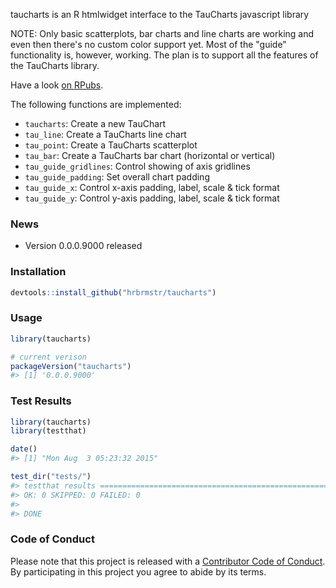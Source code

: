 <!-- README.md is generated from README.Rmd. Please edit that file -->
taucharts is an R htmlwidget interface to the TauCharts javascript library

NOTE: Only basic scatterplots, bar charts and line charts are working and even then there's no custom color support yet. Most of the "guide" functionality is, however, working. The plan is to support all the features of the TauCharts library.

Have a look [on RPubs](http://rpubs.com/hrbrmstr/taucharts).

The following functions are implemented:

-   `taucharts`: Create a new TauChart
-   `tau_line`: Create a TauCharts line chart
-   `tau_point`: Create a TauCharts scatterplot
-   `tau_bar`: Create a TauCharts bar chart (horizontal or vertical)
-   `tau_guide_gridlines`: Control showing of axis gridlines
-   `tau_guide_padding`: Set overall chart padding
-   `tau_guide_x`: Control x-axis padding, label, scale & tick format
-   `tau_guide_y`: Control y-axis padding, label, scale & tick format

### News

-   Version 0.0.0.9000 released

### Installation

``` r
devtools::install_github("hrbrmstr/taucharts")
```

### Usage

``` r
library(taucharts)

# current verison
packageVersion("taucharts")
#> [1] '0.0.0.9000'
```

### Test Results

``` r
library(taucharts)
library(testthat)

date()
#> [1] "Mon Aug  3 05:23:32 2015"

test_dir("tests/")
#> testthat results ========================================================================================================
#> OK: 0 SKIPPED: 0 FAILED: 0
#> 
#> DONE
```

### Code of Conduct

Please note that this project is released with a [Contributor Code of Conduct](CONDUCT.md). By participating in this project you agree to abide by its terms.
